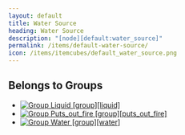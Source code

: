 ```yaml
---
layout: default
title: Water Source
heading: Water Source
description: "[node][default:water_source]"
permalink: /items/default-water-source/
icon: /items/itemcubes/default_water_source.png
---
```



## Belongs to Groups

<ul class="list-items">
    <li><a href="{{site.baseurl}}/items/group-liquid/"><img src="{{site.baseurl}}/assets/img/items/group.png" data-toggle="tooltip" title="Group Liquid [group][liquid]"></a></li>
    <li><a href="{{site.baseurl}}/items/group-puts-out-fire/"><img src="{{site.baseurl}}/assets/img/items/group.png" data-toggle="tooltip" title="Group Puts_out_fire [group][puts_out_fire]"></a></li>
    <li><a href="{{site.baseurl}}/items/group-water/"><img src="{{site.baseurl}}/assets/img/items/group.png" data-toggle="tooltip" title="Group Water [group][water]"></a></li>
</ul>
